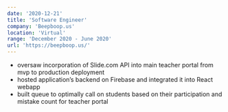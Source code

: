 ```yaml
---
date: '2020-12-21'
title: 'Software Engineer'
company: 'Beepboop.us'
location: 'Virtual'
range: 'December 2020 - June 2020'
url: 'https://beepboop.us/'
---
```


- oversaw incorporation of Slide.com API into main teacher portal from mvp to production deployment
- hosted application’s backend on Firebase and integrated it into React webapp
- built queue to optimally call on students based on their participation and mistake
  count for teacher portal

